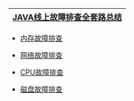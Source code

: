 [JAVA线上故障排查全套路总结](https://mp.weixin.qq.com/s/Yp5IMZGHU3XB5WeHzd7tKQ)|
---|

* [内存故障排查](https://github.com/stevenli91748/JAVA-Architecture/blob/master/%E9%A1%B9%E7%9B%AE%E6%95%85%E9%9A%9C%E6%8E%92%E6%9F%A5/%E5%86%85%E5%AD%98%E6%95%85%E9%9A%9C%E6%8E%92%E6%9F%A5.md)

* [网络故障排查](https://github.com/stevenli91748/JAVA-Architecture/blob/master/%E9%A1%B9%E7%9B%AE%E6%95%85%E9%9A%9C%E6%8E%92%E6%9F%A5/%E7%BD%91%E7%BB%9C%E6%95%85%E9%9A%9C%E6%8E%92%E6%9F%A5.md)

* [CPU故障排查](https://github.com/stevenli91748/JAVA-Architecture/blob/master/%E9%A1%B9%E7%9B%AE%E6%95%85%E9%9A%9C%E6%8E%92%E6%9F%A5/CPU%E6%95%85%E9%9A%9C%E6%8E%92%E6%9F%A5.md)

* [磁盘故障排查](https://github.com/stevenli91748/JAVA-Architecture/blob/master/%E9%A1%B9%E7%9B%AE%E6%95%85%E9%9A%9C%E6%8E%92%E6%9F%A5/%E7%A3%81%E7%9B%98%E6%95%85%E9%9A%9C%E6%8E%92%E6%9F%A5.md)
